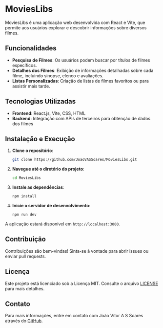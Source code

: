 # MoviesLibs

MoviesLibs é uma aplicação web desenvolvida com React e Vite, que permite aos usuários explorar e descobrir informações sobre diversos filmes.

## Funcionalidades

- **Pesquisa de Filmes**: Os usuários podem buscar por títulos de filmes específicos.
- **Detalhes dos Filmes**: Exibição de informações detalhadas sobre cada filme, incluindo sinopse, elenco e avaliações.
- **Listas Personalizadas**: Criação de listas de filmes favoritos ou para assistir mais tarde.

## Tecnologias Utilizadas

- **Frontend**: React.js, Vite, CSS, HTML
- **Backend**: Integração com APIs de terceiros para obtenção de dados dos filmes

## Instalação e Execução

1. **Clone o repositório**:
   ```bash
   git clone https://github.com/JoaoVASSoares/MoviesLibs.git
   ```

2. **Navegue até o diretório do projeto**:
   ```bash
   cd MoviesLibs
   ```

3. **Instale as dependências**:
   ```bash
   npm install
   ```

4. **Inicie o servidor de desenvolvimento**:
   ```bash
   npm run dev
   ```

A aplicação estará disponível em `http://localhost:3000`.

## Contribuição

Contribuições são bem-vindas! Sinta-se à vontade para abrir issues ou enviar pull requests.

## Licença

Este projeto está licenciado sob a Licença MIT. Consulte o arquivo [LICENSE](LICENSE) para mais detalhes.

## Contato

Para mais informações, entre em contato com João Vitor A S Soares através do [GitHub](https://github.com/JoaoVASSoares). 
